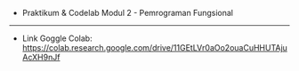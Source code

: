 - Praktikum & Codelab Modul 2 - Pemrograman Fungsional
---
- Link Goggle Colab: https://colab.research.google.com/drive/11GEtLVr0aOo2ouaCuHHUTAjuAcXH9nJf
